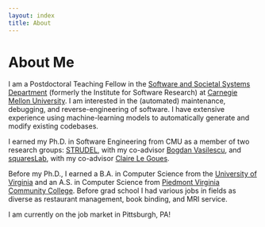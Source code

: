 ```yaml
---
layout: index
title: About
---
```


About Me
========

I am a Postdoctoral Teaching Fellow in the [Software and Societal Systems
Department](https://s3d.cmu.edu) (formerly the Institute for Software Research)
at [Carnegie Mellon University](https://www.cmu.edu/). I am interested in the (automated) maintenance, debugging,
and reverse-engineering of software. I have extensive experience using machine-learning models to automatically generate and modify existing codebases.

I earned my Ph.D. in Software Engineering from CMU as a member of two research
groups: [STRUDEL](https://cmustrudel.github.io/), with my co-advisor [Bogdan
Vasilescu](https://bvasiles.github.io/), and
[squaresLab](https://squareslab.github.io/), with my co-advisor [Claire Le
Goues](https://clairelegoues.com/).

Before my Ph.D., I earned a B.A. in Computer Science from the [University of
Virginia](http://www.virginia.edu/) and an A.S. in Computer Science from
[Piedmont Virginia Community College](https://www.pvcc.edu/). Before grad school
I had various jobs in fields as diverse as restaurant management, book binding,
and MRI service.

I am currently on the job market in Pittsburgh, PA!
